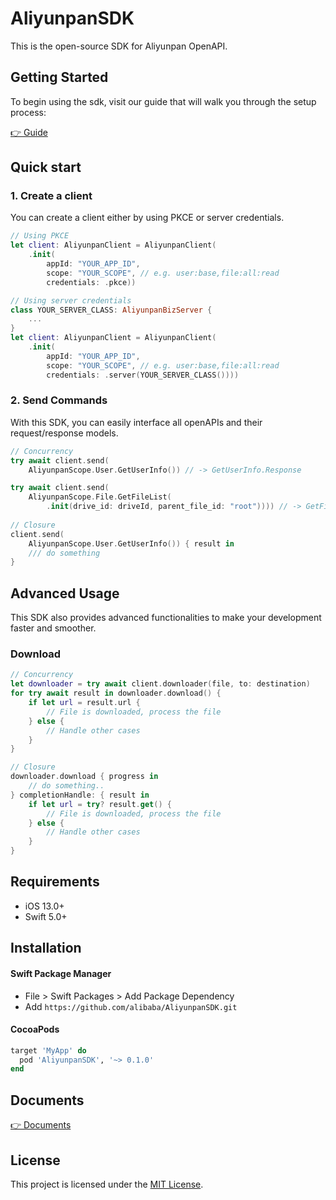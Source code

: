 # AliyunpanSDK
This is the open-source SDK for Aliyunpan OpenAPI. 

## Getting Started

To begin using the sdk, visit our guide that will walk you through the setup process:

[👉 Guide](https://www.yuque.com/aliyundrive/zpfszx/tyzl591kxmft4e81)

## Quick start

### 1. Create a client

You can create a client either by using PKCE or server credentials.

```swift
// Using PKCE
let client: AliyunpanClient = AliyunpanClient(
    .init(
        appId: "YOUR_APP_ID",
        scope: "YOUR_SCOPE", // e.g. user:base,file:all:read
        credentials: .pkce))

// Using server credentials
class YOUR_SERVER_CLASS: AliyunpanBizServer {
    ...
}
let client: AliyunpanClient = AliyunpanClient(
    .init(
        appId: "YOUR_APP_ID",
        scope: "YOUR_SCOPE", // e.g. user:base,file:all:read
        credentials: .server(YOUR_SERVER_CLASS())))
``` 

### 2. Send Commands

With this SDK, you can easily interface all openAPIs and their request/response models.

```swift
// Concurrency
try await client.send(
    AliyunpanScope.User.GetUserInfo()) // -> GetUserInfo.Response

try await client.send(
    AliyunpanScope.File.GetFileList(
        .init(drive_id: driveId, parent_file_id: "root")))) // -> GetFileList.Response
        
// Closure
client.send(
    AliyunpanScope.User.GetUserInfo()) { result in
    /// do something
}
```

## Advanced Usage

This SDK also provides advanced functionalities to make your development faster and smoother.

### Download

```swift
// Concurrency
let downloader = try await client.downloader(file, to: destination)
for try await result in downloader.download() {
    if let url = result.url {
        // File is downloaded, process the file
    } else {
        // Handle other cases
    }
}

// Closure
downloader.download { progress in
    // do something..
} completionHandle: { result in
    if let url = try? result.get() {
        // File is downloaded, process the file
    } else {
        // Handle other cases
    }
}
```

## Requirements

- iOS 13.0+
- Swift 5.0+ 

## Installation

#### Swift Package Manager

- File > Swift Packages > Add Package Dependency
- Add `https://github.com/alibaba/AliyunpanSDK.git`

#### CocoaPods

```ruby
target 'MyApp' do
  pod 'AliyunpanSDK', '~> 0.1.0'
end
```

## Documents

[👉 Documents](docs/index.html)

## License

This project is licensed under the [MIT License](LICENSE).
